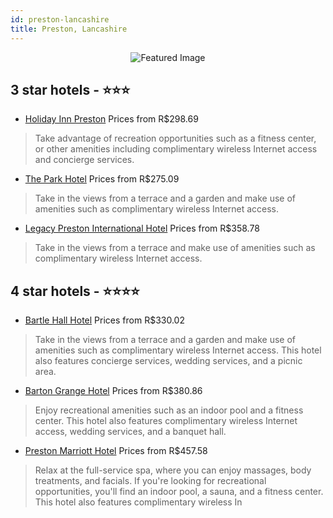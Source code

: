 ```yaml
---
id: preston-lancashire
title: Preston, Lancashire
---
```


<center><img src="https://i.travelapi.com/hotels/2000000/1710000/1708000/1707904/e25be244_z.jpg" alt="Featured Image" /></center>


##  3 star hotels - ⭐️⭐️⭐️

-    [Holiday Inn Preston](https://us.hurb.com/hotels/preston/holiday-inn-preston-JNP-JP308771?cmp=18055) Prices from R$298.69
   > Take advantage of recreation opportunities such as a fitness center, or other amenities including complimentary wireless Internet access and concierge services.
-    [The Park Hotel](https://us.hurb.com/hotels/preston/the-park-hotel-JNP-JP799579?cmp=18055) Prices from R$275.09
   > Take in the views from a terrace and a garden and make use of amenities such as complimentary wireless Internet access.
-    [Legacy Preston International Hotel](https://us.hurb.com/hotels/preston/legacy-preston-international-hotel-JNP-JP047577?cmp=18055) Prices from R$358.78
   > Take in the views from a terrace and make use of amenities such as complimentary wireless Internet access.

##  4 star hotels - ⭐️⭐️⭐️⭐️

-    [Bartle Hall Hotel](https://us.hurb.com/hotels/preston/bartle-hall-hotel-JNP-JP736444?cmp=18055) Prices from R$330.02
   > Take in the views from a terrace and a garden and make use of amenities such as complimentary wireless Internet access. This hotel also features concierge services, wedding services, and a picnic area.
-    [Barton Grange Hotel](https://us.hurb.com/hotels/preston/barton-grange-hotel-JNP-JP220356?cmp=18055) Prices from R$380.86
   > Enjoy recreational amenities such as an indoor pool and a fitness center. This hotel also features complimentary wireless Internet access, wedding services, and a banquet hall.
-    [Preston Marriott Hotel](https://us.hurb.com/hotels/preston/preston-marriott-hotel-JNP-JP047589?cmp=18055) Prices from R$457.58
   > Relax at the full-service spa, where you can enjoy massages, body treatments, and facials. If you're looking for recreational opportunities, you'll find an indoor pool, a sauna, and a fitness center. This hotel also features complimentary wireless In
